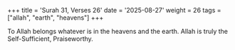 +++
title = 'Surah 31, Verses 26'
date = '2025-08-27'
weight = 26
tags = ["allah", "earth", "heavens"]
+++

To Allah belongs whatever is in the heavens and the earth. Allah is truly the Self-Sufficient, Praiseworthy.